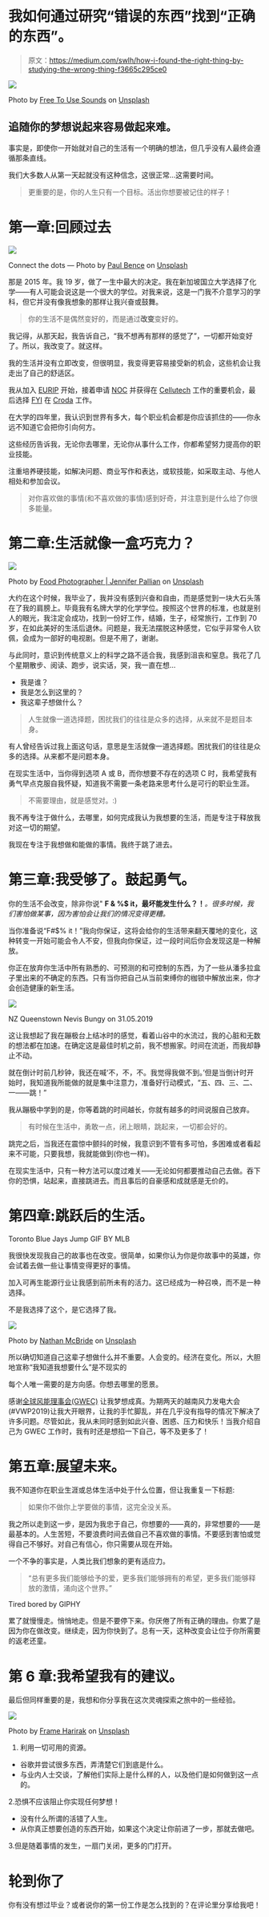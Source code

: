 # 我如何通过研究“错误的东西”找到“正确的东西”。

> 原文：<https://medium.com/swlh/how-i-found-the-right-thing-by-studying-the-wrong-thing-f3665c295ce0>

![](img/8ae794def88e294b1bc6711b2aac9b50.png)

Photo by [Free To Use Sounds](https://unsplash.com/@freetousesoundscom?utm_source=unsplash&utm_medium=referral&utm_content=creditCopyText) on [Unsplash](https://unsplash.com/search/photos/wrong?utm_source=unsplash&utm_medium=referral&utm_content=creditCopyText)

## 追随你的梦想说起来容易做起来难。

事实是，即使你一开始就对自己的生活有一个明确的想法，但几乎没有人最终会遵循那条直线。

我们大多数人从第一天起就没有这种信念，这很正常…这需要时间。

> 更重要的是，你的人生只有一个目标。活出你想要被记住的样子！

# **第一章:回顾过去**

![](img/dbf7d37cbddcd3444efe590ea46b8a2a.png)

Connect the dots — Photo by [Paul Bence](https://unsplash.com/@bencepaul?utm_source=unsplash&utm_medium=referral&utm_content=creditCopyText) on [Unsplash](https://unsplash.com/search/photos/dots?utm_source=unsplash&utm_medium=referral&utm_content=creditCopyText)

那是 2015 年。我 19 岁，做了一生中最大的决定。我在新加坡国立大学选择了化学——有人可能会说这是一个很大的学位。对我来说，这是一门我不介意学习的学科，但它并没有像我想象的那样让我兴奋或鼓舞。

> 你的生活不是偶然变好的，而是通过**改变**变好的。

我记得，从那天起，我告诉自己，“我不想再有那样的感觉了”，一切都开始变好了。所以，我改变了。就这样。

我的生活并没有立即改变，但很明显，我变得更容易接受新的机会，这些机会让我走出了自己的舒适区。

我从加入 [EURIP](https://www.chemistry.nus.edu.sg/education/undergrads/enrichment/enrichment.htm) 开始，接着申请 [NOC](https://enterprise.nus.edu.sg/educate/nus-overseas-colleges) 并获得在 [Cellutech](/@limshuxin123/my-chemistry-noc-stockholm-experience-f39ae8d9438d) 工作的重要机会，最后选择 [FYI](http://nus.edu.sg/cfg/students/internships) 在 [Croda](/@limshuxin123/bye-croda-c84e9d33d74b) 工作。

在大学的四年里，我认识到世界有多大，每个职业机会都是你应该抓住的——你永远不知道它会把你引向何方。

这些经历告诉我，无论你去哪里，无论你从事什么工作，你都希望努力提高你的职业技能。

注重培养硬技能，如解决问题、商业写作和表达，或软技能，如采取主动、与他人相处和参加会议。

> 对你喜欢做的事情(和不喜欢做的事情)感到好奇，并注意到是什么给了你很多能量。

# 第二章:生活就像一盒巧克力？

![](img/74b844b57694846c492eec3e1004acc0.png)

Photo by [Food Photographer | Jennifer Pallian](https://unsplash.com/@foodess?utm_source=unsplash&utm_medium=referral&utm_content=creditCopyText) on [Unsplash](https://unsplash.com/search/photos/chocolates?utm_source=unsplash&utm_medium=referral&utm_content=creditCopyText)

大约在这个时候，我毕业了，我并没有感到兴奋和自由，而是感觉到一块大石头落在了我的肩膀上。毕竟我有名牌大学的化学学位。按照这个世界的标准，也就是别人的眼光，我注定会成功，找到一份好工作，结婚，生子，经常旅行，工作到 70 岁，在如此美好的生活后退休。问题是，我无法摆脱这种感觉，它似乎非常令人钦佩，会成为一部好的电视剧。但是不用了，谢谢。

与此同时，意识到传统意义上的科学之路不适合我，我感到沮丧和窒息。我花了几个星期散步、阅读、跑步，说实话，哭，我一直在想…

*   我是谁？
*   我是怎么到这里的？
*   我这辈子想做什么？

> 人生就像一道选择题，困扰我们的往往是众多的选择，从来就不是题目本身。

有人曾经告诉过我上面这句话，意思是生活就像一道选择题。困扰我们的往往是众多的选择。从来都不是问题本身。

在现实生活中，当你得到选项 A 或 B，而你想要不存在的选项 C 时，我希望我有勇气早点克服自我怀疑，知道我不需要一条老路来思考什么是可行的职业生涯。

> 不需要理由，就是感觉对。:)

我不再专注于做什么，去哪里，如何完成我认为我想要的生活，而是专注于释放我对这一切的期望。

我现在专注于我想做和能做的事情。我终于跳了进去。

# 第三章:我受够了。鼓起勇气。

你的生活不会改变，除非你说" **F & %$ it，最坏能发生什么？！***。很多时候，我们害怕做某事，因为害怕会让我们的情况变得更糟。*

当你准备说“F#$% it！”我向你保证，这将会给你的生活带来翻天覆地的变化，这种转变一开始可能会令人不安，但我向你保证，过一段时间后你会发现这是一种解放。

你正在放弃你生活中所有熟悉的、可预测的和可控制的东西，为了一些从潘多拉盒子里出来的不确定的东西。只有当你把自己从当前束缚你的枷锁中解放出来，你才会创造健康的新生活。

![](img/557f6c7ab1b5a831e3aa7ae65aa7aade.png)

NZ Queenstown Nevis Bungy on 31.05.2019

这让我想起了我在蹦极台上结冰时的感觉，看着山谷中的水流过，我的心脏和无数的想法都在加速。在确定这是最佳时机之前，我不想搬家。时间在流逝，而我却静止不动。

就在倒计时前几秒钟，我还在喊‘不，不，不。我觉得我做不到。’但是当倒计时开始时，我知道我所能做的就是集中注意力，准备好行动模式，“五、四、三、二、一——跳！”

我从蹦极中学到的是，你等着跳的时间越长，你就有越多的时间说服自己放弃。

> 有时候在生活中，勇敢一点，闭上眼睛，跳起来，一切都会好的。

跳完之后，当我还在震惊中颤抖的时候，我意识到不管有多可怕，多困难或者看起来不可能，只要我想，我就能做到(你也一样)。

在现实生活中，只有一种方法可以度过难关——无论如何都要推动自己去做。吞下你的恐惧，站起来，直接跳进去。而且事后的自豪感和成就感是无价的。

# 第四章:跳跃后的生活。

Toronto Blue Jays Jump GIF BY MLB

我很快发现我自己的故事也在改变。很简单，如果你认为你是你故事中的英雄，你会试着去做一些让事情变得更好的事情。

加入可再生能源行业让我感到前所未有的活力。这已经成为一种召唤，而不是一种选择。

不是我选择了这个，是它选择了我。

![](img/1c2cc09be69604c9954f3b82e27b036b.png)

Photo by [Nathan McBride](https://unsplash.com/@nathan_mcb?utm_source=unsplash&utm_medium=referral&utm_content=creditCopyText) on [Unsplash](https://unsplash.com/search/photos/renewables?utm_source=unsplash&utm_medium=referral&utm_content=creditCopyText)

所以确切知道自己这辈子想做什么并不重要。人会变的。经济在变化。所以，大胆地宣称“我知道我想要什么”是不现实的

每个人唯一需要的是方向感。你想去哪里的愿景。

感谢[全球风能理事会(GWEC)](https://gwec.net/) 让我梦想成真。为期两天的越南风力发电大会(#VWP2019)让我大开眼界，让我的手忙脚乱，并在几乎没有指导的情况下解决了许多问题。尽管如此，我从未同时感到如此兴奋、困惑、压力和快乐！当我介绍自己为 GWEC 工作时，我有时还是想掐一下自己，等不及更多了！

# 第五章:展望未来。

我不知道你在职业生涯或总体生活中处于什么位置，但让我重复一下标题:

> 如果你不做你上学要做的事情，这完全没关系。

我之所以走到这一步，是因为我忠于自己，你想要的——真的，非常想要的——是最基本的。人生苦短，不要浪费时间去做自己不喜欢做的事情。不要感到害怕或觉得自己不够好。对自己有信心，你只需要从现在开始。

一个不争的事实是，人类比我们想象的更有适应力。

> “总有更多我们能够给予的爱，更多我们能够拥有的希望，更多我们能够释放的激情，涌向这个世界。”

Tired bored by GIPHY

累了就慢慢走。悄悄地走。但是不要停下来。你厌倦了所有正确的理由。你累了是因为你在做改变。继续走，因为你快到了。总有一天，这种改变会让位于你所需要的返老还童。

# 第 6 章:我希望我有的建议。

最后但同样重要的是，我想和你分享我在这次灵魂探索之旅中的一些经验。

![](img/a751ffb510ac986131b3331da7860759.png)

Photo by [Frame Harirak](https://unsplash.com/@framemily?utm_source=unsplash&utm_medium=referral&utm_content=creditCopyText) on [Unsplash](https://unsplash.com/search/photos/advice?utm_source=unsplash&utm_medium=referral&utm_content=creditCopyText)

1.  利用一切可用的资源。

*   谷歌并尝试很多东西，弄清楚它们到底是什么。
*   与业内人士交谈，了解他们实际上是什么样的人，以及他们是如何做到这一点的。

2.恐惧不应该阻止你实现任何梦想！

*   没有什么所谓的活错了人生。
*   从你真正想要创造的东西开始，如果这个决定让你前进了一步，那就去做吧。

3.但是随着事情的发生，一扇门关闭，更多的门打开。

# 轮到你了

你有没有想过毕业？或者说你的第一份工作是怎么找到的？在评论里分享给我吧！